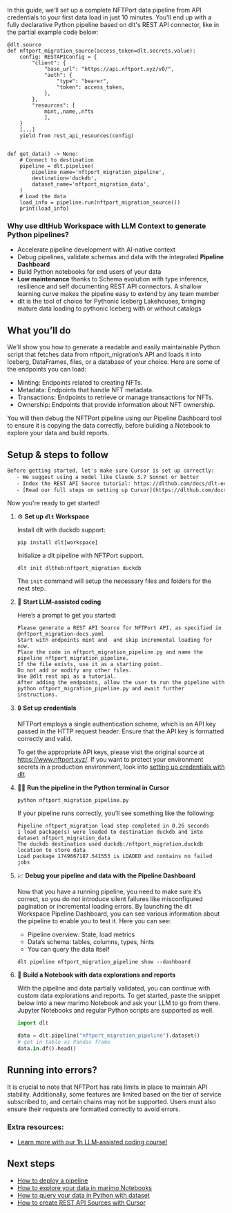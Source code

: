 In this guide, we'll set up a complete NFTPort data pipeline from API credentials to your first data load in just 10 minutes. You'll end up with a fully declarative Python pipeline based on dlt's REST API connector, like in the partial example code below:

```python-outcome
@dlt.source
def nftport_migration_source(access_token=dlt.secrets.value):
    config: RESTAPIConfig = {
        "client": {
            "base_url": "https://api.nftport.xyz/v0/",
            "auth": {
                "type": "bearer",
                "token": access_token,
            },
        },
        "resources": [
            mint,,name,,nfts
            ],
    }
    [...]
    yield from rest_api_resources(config)


def get_data() -> None:
    # Connect to destination
    pipeline = dlt.pipeline(
        pipeline_name='nftport_migration_pipeline',
        destination='duckdb',
        dataset_name='nftport_migration_data', 
    )
    # Load the data
    load_info = pipeline.run(nftport_migration_source())
    print(load_info) 
```

### Why use dltHub Workspace with LLM Context to generate Python pipelines?

- Accelerate pipeline development with AI-native context
- Debug pipelines, validate schemas and data with the integrated **Pipeline Dashboard**
- Build Python notebooks for end users of your data
- **Low maintenance** thanks to Schema evolution with type inference, resilience and self documenting REST API connectors. A shallow learning curve makes the pipeline easy to extend by any team member
- dlt is the tool of choice for Pythonic Iceberg Lakehouses, bringing mature data loading to pythonic Iceberg with or without catalogs

## What you’ll do

We’ll show you how to generate a readable and easily maintainable Python script that fetches data from nftport_migration’s API and loads it into Iceberg, DataFrames, files, or a database of your choice. Here are some of the endpoints you can load:

- Minting: Endpoints related to creating NFTs.
- Metadata: Endpoints that handle NFT metadata.
- Transactions: Endpoints to retrieve or manage transactions for NFTs.
- Ownership: Endpoints that provide information about NFT ownership.

You will then debug the NFTPort pipeline using our Pipeline Dashboard tool to ensure it is copying the data correctly, before building a Notebook to explore your data and build reports.

## Setup & steps to follow

```default
Before getting started, let's make sure Cursor is set up correctly:
   - We suggest using a model like Claude 3.7 Sonnet or better
   - Index the REST API Source tutorial: https://dlthub.com/docs/dlt-ecosystem/verified-sources/rest_api/ and add it to context as **@dlt rest api**
   - [Read our full steps on setting up Cursor](https://dlthub.com/docs/dlt-ecosystem/llm-tooling/cursor-restapi#23-configuring-cursor-with-documentation)
```

Now you're ready to get started!

1. ⚙️ **Set up `dlt` Workspace**
    
    Install dlt with duckdb support:
    ```shell
    pip install dlt[workspace]
    ```

    Initialize a dlt pipeline with NFTPort support.
    ```shell
    dlt init dlthub:nftport_migration duckdb
    ```

    The `init` command will setup the necessary files and folders for the next step.
    
2. 🤠 **Start LLM-assisted coding**
    
    Here’s a prompt to get you started:
    
    ```prompt
    Please generate a REST API Source for NFTPort API, as specified in @nftport_migration-docs.yaml 
    Start with endpoints mint and  and skip incremental loading for now. 
    Place the code in nftport_migration_pipeline.py and name the pipeline nftport_migration_pipeline. 
    If the file exists, use it as a starting point. 
    Do not add or modify any other files. 
    Use @dlt rest api as a tutorial. 
    After adding the endpoints, allow the user to run the pipeline with python nftport_migration_pipeline.py and await further instructions.
    ```

    
3. 🔒 **Set up credentials** 
    
    NFTPort employs a single authentication scheme, which is an API key passed in the HTTP request header. Ensure that the API key is formatted correctly and valid.
    
    To get the appropriate API keys, please visit the original source at https://www.nftport.xyz/.
    If you want to protect your environment secrets in a production environment, look into [setting up credentials with dlt](https://dlthub.com/docs/walkthroughs/add_credentials).
    
4. 🏃‍♀️ **Run the pipeline in the Python terminal in Cursor**
    
    ```shell
    python nftport_migration_pipeline.py
    ```
    
    If your pipeline runs correctly, you’ll see something like the following:
    
    ```shell
    Pipeline nftport_migration load step completed in 0.26 seconds
    1 load package(s) were loaded to destination duckdb and into dataset nftport_migration_data
    The duckdb destination used duckdb:/nftport_migration.duckdb location to store data
    Load package 1749667187.541553 is LOADED and contains no failed jobs
    ```
    
5. 📈 **Debug your pipeline and data with the Pipeline Dashboard**

    Now that you have a running pipeline, you need to make sure it’s correct, so you do not introduce silent failures like misconfigured pagination or incremental loading errors. By launching the dlt Workspace Pipeline Dashboard, you can see various information about the pipeline to enable you to test it. Here you can see:
    - Pipeline overview: State, load metrics
    - Data’s schema: tables, columns, types, hints
    - You can query the data itself
    
    ```shell
    dlt pipeline nftport_migration_pipeline show --dashboard
    ```
    
6. 🐍 **Build a Notebook with data explorations and reports**

    With the pipeline and data partially validated, you can continue with custom data explorations and reports. To get started, paste the snippet below into a new marimo Notebook and ask your LLM to go from there. Jupyter Notebooks and regular Python scripts are supported as well.

    
    ```python
    import dlt

   data = dlt.pipeline("nftport_migration_pipeline").dataset()
   # get in table as Pandas frame
   data.in.df().head()
    ```

## Running into errors?

It is crucial to note that NFTPort has rate limits in place to maintain API stability. Additionally, some features are limited based on the tier of service subscribed to, and certain chains may not be supported. Users must also ensure their requests are formatted correctly to avoid errors.

### Extra resources:

- [Learn more with our 1h LLM-assisted coding course!](https://www.youtube.com/watch?v=GGid70rnJuM)

## Next steps

- [How to deploy a pipeline](https://dlthub.com/docs/walkthroughs/deploy-a-pipeline)
- [How to explore your data in marimo Notebooks](https://dlthub.com/docs/general-usage/dataset-access/marimo)
- [How to query your data in Python with dataset](https://dlthub.com/docs/general-usage/dataset-access/dataset)
- [How to create REST API Sources with Cursor](https://dlthub.com/docs/dlt-ecosystem/llm-tooling/cursor-restapi)